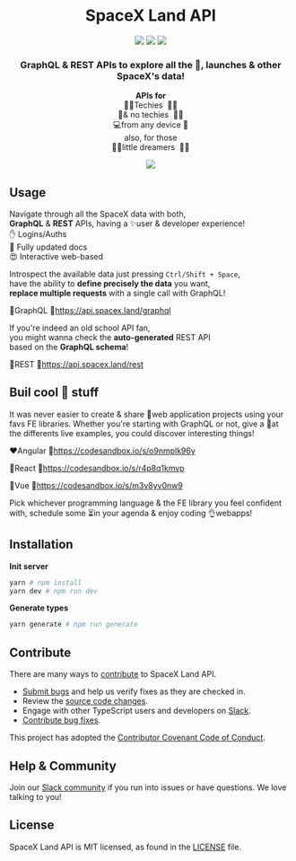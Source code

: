 <h1 align="center">SpaceX Land API</h1>

<p align="center">
<a href="https://github.com/spacexland/api/blob/master/LICENSE"><img src="https://img.shields.io/badge/license-MIT-blue.svg"></a>
<a href="https://github.com/spacexland/api/blob/master/CONTRIBUTING.md#feature"><img src="https://img.shields.io/badge/PRs-welcome-brightgreen.svg"></a>
<a href="https://spacexland.slack.com"><img src="https://img.shields.io/badge/slack-join-orange.svg"></a>
</p>
<h3 align="center">GraphQL & REST APIs to explore all the 🚀, launches & other SpaceX's data!</h3>
<p align="center">
<b>APIs for</b>
</br>👩‍💻Techies&nbsp&nbsp👨‍🏫 
</br>👴& no techies&nbsp&nbsp👩‍🌾
</br>💻from any device&nbsp📱
</br>also, for those
</br>👩‍🚀little dreamers&nbsp&nbsp👨‍🚀 
</p>
<p align="center"><img src="https://cdn-images-1.medium.com/max/2600/1*ixnzMP6t4Iot9nZpBmr1Vw.png"></p>

## Usage

Navigate through all the SpaceX data with both,  
**GraphQL** & **REST** APIs, having a ✨user & developer experience!  
✋ Logins/Auths   
🤗 Fully updated docs  
😍 Interactive web-based  

Introspect the available data just pressing `Ctrl/Shift + Space`,  
have the ability to **define precisely the data** you want,  
**replace multiple requests** with a single call with GraphQL!

💜GraphQL 🔗https://api.spacex.land/graphql  

If you're indeed an old school API fan,  
you might wanna check the **auto-generated** REST API  
based on the **GraphQL schema**!

🖤REST 🔗https://api.spacex.land/rest


## Buil cool 🚀 stuff

It was never easier to create & share 💯web application projects using your favs FE libraries. Whether you're starting with GraphQL or not, give a 👀at the differents live examples, you could discover interesting things!

❤️Angular 🔗https://codesandbox.io/s/o9nmplk96y

💙React 🔗https://codesandbox.io/s/r4p8q1kmvp

💚Vue 🔗https://codesandbox.io/s/m3v8yv0nw9

Pick whichever programming language & the FE library you feel confident with, schedule some ⏳in your agenda & enjoy coding 👌webapps!

## Installation

**Init server**

```bash
yarn # npm install
yarn dev # npm run dev
```

**Generate types**

```bash
yarn generate # npm run generate
```

## Contribute

There are many ways to [contribute](https://github.com/spacexland/api/blob/master/CONTRIBUTING.md) to SpaceX Land API.

- [Submit bugs](https://github.com/spacexland/api/issues) and help us verify fixes as they are checked in.
- Review the [source code changes](https://github.com/spacexland/api/pulls).
- Engage with other TypeScript users and developers on [Slack](https://spacexland.slack.com).
- [Contribute bug fixes](https://github.com/spacexland/api/blob/master/CONTRIBUTING.md).

This project has adopted the [Contributor Covenant Code of Conduct](https://www.contributor-covenant.org/version/1/4/code-of-conduct.md).

## Help & Community

Join our [Slack community](http://spacexland.slack.com) if you run into issues or have questions. We love talking to you!

## License

SpaceX Land API is MIT licensed, as found in the [LICENSE](https://github.com/spacexland/api/blob/master/LICENSE) file.
